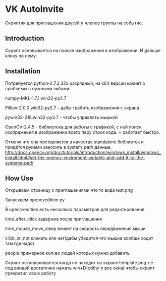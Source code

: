 VK AutoInvite
======

Скриптик для приглашения друзей и членов группы на событие.

Introduction
------------

Скрипт основывается на поиске изображения в изображении. И дальше клику по нему.

Installation
------------

Потребуется python-2.7.3 32х разрядный, на х64 версии какиет о проблемы с нужными либами.

numpy-MKL-1.7.1.win32-py2.7

Pillow-2.0.0.win32-py2.7 - дабы грабить изображения с экрана

pywin32-218.win32-py2.7 - чтобы управлять мышкой

OpenCV-2.4.5 - библиотека для работы с графикой, с ней поиск изображения в изображении всего пару строк кода. + работает быстро.

Отмечу что она поставляется в качестве standalone библиотек и придётся руками заносить в system_path данные. http://docs.opencv.org/doc/tutorials/introduction/windows_install/windows_install.html#set-the-opencv-enviroment-variable-and-add-it-to-the-systems-path

How Use
------------

Открываем страницу с приглашениями что то вида test.png

Запускаем opencvedition.py


В opencvedition есть несколько параметров для редактирования:


time_after_click задержка после приглашения

time_mouse_move_sleep влияет на скорость передвижения мыши

click_or_not кликать или нет(дабы убедится что мышка вообще ходит там где надо)

people примерное кол-во людей которых нужно добавить



Скрипт останавливается когда не находит на экране template.png т.е. под виндой достаточно нажать win+D(cdthy`n все окна) чтобы скрипт прекратил свою работу
